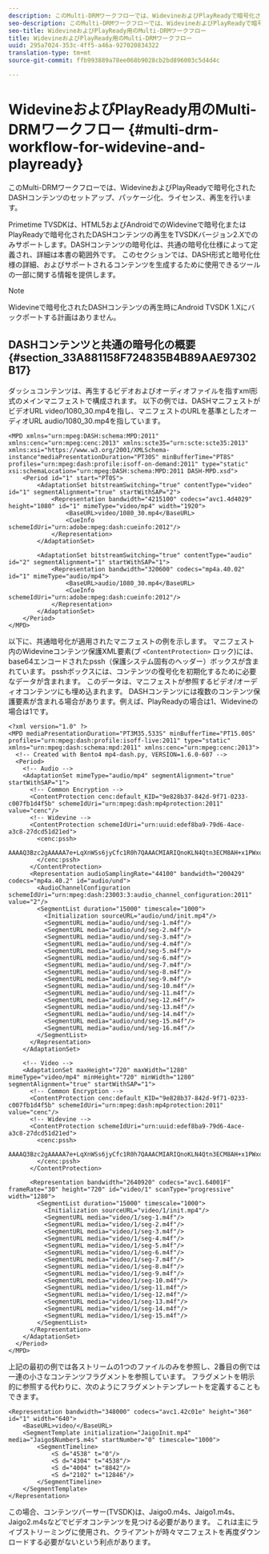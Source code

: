 ```yaml
---
description: このMulti-DRMワークフローでは、WidevineおよびPlayReadyで暗号化されたDASHコンテンツのセットアップ、パッケージ化、ライセンス、再生を行います。
seo-description: このMulti-DRMワークフローでは、WidevineおよびPlayReadyで暗号化されたDASHコンテンツのセットアップ、パッケージ化、ライセンス、再生を行います。
seo-title: WidevineおよびPlayReady用のMulti-DRMワークフロー
title: WidevineおよびPlayReady用のMulti-DRMワークフロー
uuid: 295a7024-353c-4ff5-a46a-927020834322
translation-type: tm+mt
source-git-commit: ffb993889a78ee068b9028cb2bd896003c5d4d4c

---
```



# WidevineおよびPlayReady用のMulti-DRMワークフロー {#multi-drm-workflow-for-widevine-and-playready}

このMulti-DRMワークフローでは、WidevineおよびPlayReadyで暗号化されたDASHコンテンツのセットアップ、パッケージ化、ライセンス、再生を行います。

Primetime TVSDKは、HTML5およびAndroidでのWidevineで暗号化またはPlayReadyで暗号化されたDASHコンテンツの再生をTVSDKバージョン2.Xでのみサポートします。DASHコンテンツの暗号化は、共通の暗号化仕様によって定義され、詳細は本書の範囲外です。 このセクションでは、DASH形式と暗号化仕様の詳細、およびサポートされるコンテンツを生成するために使用できるツールの一部に関する情報を提供します。

>[!NOTE]
>
>Widevineで暗号化されたDASHコンテンツの再生時にAndroid TVSDK 1.Xにバックポートする計画はありません。

## DASHコンテンツと共通の暗号化の概要 {#section_33A881158F724835B4B89AAE97302B17}

ダッシュコンテンツは、再生するビデオおよびオーディオファイルを指すxml形式のメインマニフェストで構成されます。 以下の例では、DASHマニフェストがビデオURL video/1080_30.mp4を指し、マニフェストのURLを基準としたオーディオURL audio/1080_30.mp4を指しています。

```
<MPD xmlns="urn:mpeg:DASH:schema:MPD:2011" xmlns:cenc="urn:mpeg:cenc:2013" xmlns:scte35="urn:scte:scte35:2013" xmlns:xsi="https://www.w3.org/2001/XMLSchema-instance"mediaPresentationDuration="PT30S" minBufferTime="PT8S" profiles="urn:mpeg:dash:profile:isoff-on-demand:2011" type="static" xsi:schemaLocation="urn:mpeg:DASH:schema:MPD:2011 DASH-MPD.xsd">
    <Period id="1" start="PT0S">
        <AdaptationSet bitstreamSwitching="true" contentType="video" id="1" segmentAlignment="true" startWithSAP="2">
            <Representation bandwidth="4215100" codecs="avc1.4d4029" height="1080" id="1" mimeType="video/mp4" width="1920">
                <BaseURL>video/1080_30.mp4</BaseURL>
                <CueInfo schemeIdUri="urn:adobe:mpeg:dash:cueinfo:2012"/>
            </Representation>
        </AdaptationSet>
 
        <AdaptationSet bitstreamSwitching="true" contentType="audio" id="2" segmentAlignment="1" startWithSAP="1">
            <Representation bandwidth="320600" codecs="mp4a.40.02" id="1" mimeType="audio/mp4">
                <BaseURL>audio/1080_30.mp4</BaseURL>
                <CueInfo schemeIdUri="urn:adobe:mpeg:dash:cueinfo:2012"/>
            </Representation>
        </AdaptationSet>
    </Period>
</MPD>
```

以下に、共通暗号化が適用されたマニフェストの例を示します。 マニフェスト内のWidevineコンテンツ保護XML要素(ブ `<ContentProtection>` ロック)には、base64エンコードされたpssh（保護システム固有のヘッダー）ボックスが含まれています。 psshボックスには、コンテンツの復号化を初期化するために必要なデータが含まれます。 このデータは、マニフェストが参照するビデオ/オーディオコンテンツにも埋め込まれます。 DASHコンテンツには複数のコンテンツ保護要素が含まれる場合があります。例えば、PlayReadyの場合は1、Widevineの場合は1です。

```
<?xml version="1.0" ?>
<MPD mediaPresentationDuration="PT3M35.533S" minBufferTime="PT15.00S" profiles="urn:mpeg:dash:profile:isoff-live:2011" type="static" xmlns="urn:mpeg:dash:schema:mpd:2011" xmlns:cenc="urn:mpeg:cenc:2013">
  <!-- Created with Bento4 mp4-dash.py, VERSION=1.6.0-607 -->
  <Period>
    <!-- Audio -->
    <AdaptationSet mimeType="audio/mp4" segmentAlignment="true" startWithSAP="1">
      <!-- Common Encryption -->
      <ContentProtection cenc:default_KID="9e828b37-842d-9f71-0233-c007fb1d4f5b" schemeIdUri="urn:mpeg:dash:mp4protection:2011" value="cenc"/>
      <!-- Widevine -->
      <ContentProtection schemeIdUri="urn:uuid:edef8ba9-79d6-4ace-a3c8-27dcd51d21ed">
        <cenc:pssh>
        AAAAQ3Bzc2gAAAAA7e+LqXnWSs6jyCfc1R0h7QAAACMIARIQnoKLN4Qtn3ECM8AH+x1PWxoKaW50ZXJ0cnVzdCIBKg==
        </cenc:pssh>
      </ContentProtection>
      <Representation audioSamplingRate="44100" bandwidth="200429" codecs="mp4a.40.2" id="audio/und">
        <AudioChannelConfiguration schemeIdUri="urn:mpeg:dash:23003:3:audio_channel_configuration:2011" value="2"/>
        <SegmentList duration="15000" timescale="1000">
          <Initialization sourceURL="audio/und/init.mp4"/>
          <SegmentURL media="audio/und/seg-1.m4f"/>
          <SegmentURL media="audio/und/seg-2.m4f"/>
          <SegmentURL media="audio/und/seg-3.m4f"/>
          <SegmentURL media="audio/und/seg-4.m4f"/>
          <SegmentURL media="audio/und/seg-5.m4f"/>
          <SegmentURL media="audio/und/seg-6.m4f"/>
          <SegmentURL media="audio/und/seg-7.m4f"/>
          <SegmentURL media="audio/und/seg-8.m4f"/>
          <SegmentURL media="audio/und/seg-9.m4f"/>
          <SegmentURL media="audio/und/seg-10.m4f"/>
          <SegmentURL media="audio/und/seg-11.m4f"/>
          <SegmentURL media="audio/und/seg-12.m4f"/>
          <SegmentURL media="audio/und/seg-13.m4f"/>
          <SegmentURL media="audio/und/seg-14.m4f"/>
          <SegmentURL media="audio/und/seg-15.m4f"/>
          <SegmentURL media="audio/und/seg-16.m4f"/>
        </SegmentList>
      </Representation>
    </AdaptationSet>
 
    <!-- Video -->
    <AdaptationSet maxHeight="720" maxWidth="1280" mimeType="video/mp4" minHeight="720" minWidth="1280" segmentAlignment="true" startWithSAP="1">
      <!-- Common Encryption -->
      <ContentProtection cenc:default_KID="9e828b37-842d-9f71-0233-c007fb1d4f5b" schemeIdUri="urn:mpeg:dash:mp4protection:2011" value="cenc"/>
      <!-- Widevine -->
      <ContentProtection schemeIdUri="urn:uuid:edef8ba9-79d6-4ace-a3c8-27dcd51d21ed">
        <cenc:pssh>
        AAAAQ3Bzc2gAAAAA7e+LqXnWSs6jyCfc1R0h7QAAACMIARIQnoKLN4Qtn3ECM8AH+x1PWxoKaW50ZXJ0cnVzdCIBKg==
        </cenc:pssh>
      </ContentProtection>
 
      <Representation bandwidth="2640920" codecs="avc1.64001F" frameRate="30" height="720" id="video/1" scanType="progressive" width="1280">
        <SegmentList duration="15000" timescale="1000">
          <Initialization sourceURL="video/1/init.mp4"/>
          <SegmentURL media="video/1/seg-1.m4f"/>
          <SegmentURL media="video/1/seg-2.m4f"/>
          <SegmentURL media="video/1/seg-3.m4f"/>
          <SegmentURL media="video/1/seg-4.m4f"/>
          <SegmentURL media="video/1/seg-5.m4f"/>
          <SegmentURL media="video/1/seg-6.m4f"/>
          <SegmentURL media="video/1/seg-7.m4f"/>
          <SegmentURL media="video/1/seg-8.m4f"/>
          <SegmentURL media="video/1/seg-9.m4f"/>
          <SegmentURL media="video/1/seg-10.m4f"/>
          <SegmentURL media="video/1/seg-11.m4f"/>
          <SegmentURL media="video/1/seg-12.m4f"/>
          <SegmentURL media="video/1/seg-13.m4f"/>
          <SegmentURL media="video/1/seg-14.m4f"/>
          <SegmentURL media="video/1/seg-15.m4f"/>
        </SegmentList>
      </Representation>
    </AdaptationSet>
  </Period>
</MPD>
```

上記の最初の例では各ストリームの1つのファイルのみを参照し、2番目の例では一連の小さなコンテンツフラグメントを参照しています。 フラグメントを明示的に参照する代わりに、次のようにフラグメントテンプレートを定義することもできます。

```
<Representation bandwidth="348000" codecs="avc1.42c01e" height="360" id="1" width="640">
    <BaseURL>video/</BaseURL>
    <SegmentTemplate initialization="JaigoInit.mp4" media="Jaigo$Number$.m4s" startNumber="0" timescale="1000">
        <SegmentTimeline>
            <S d="4538" t="0"/>
            <S d="4304" t="4538"/>
            <S d="4004" t="8842"/>
            <S d="2102" t="12846"/>
        </SegmentTimeline>
    </SegmentTemplate>
</Representation>
```

この場合、コンテンツパーサー(TVSDK)は、Jaigo0.m4s、Jaigo1.m4s、Jaigo2.m4sなどでビデオコンテンツを見つける必要があります。 これは主にライブストリーミングに使用され、クライアントが時々マニフェストを再度ダウンロードする必要がないという利点があります。
